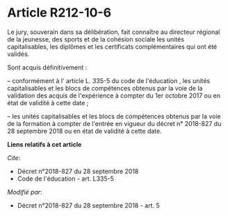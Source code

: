 # Article R212-10-6

Le jury, souverain dans sa délibération, fait connaître au directeur régional de la jeunesse, des sports et de la cohésion
sociale les unités capitalisables, les diplômes et les certificats complémentaires qui ont été validés.

Sont acquis définitivement :

– conformément à l' article L. 335-5 du code de l'éducation , les unités capitalisables et les blocs de compétences obtenus
par la voie de la validation des acquis de l'expérience à compter du 1er octobre 2017 ou en état de validité à cette date ;

– les unités capitalisables et les blocs de compétences obtenus par la voie de la formation à compter de l'entrée en vigueur
du  décret n° 2018-827 du 28 septembre 2018 ou en état de validité à cette date.

**Liens relatifs à cet article**

_Cite_:

  - Décret n°2018-827 du 28 septembre 2018
  - Code de l'éducation - art. L335-5

_Modifié par_:

  - Décret n°2018-827 du 28 septembre 2018 - art. 5
